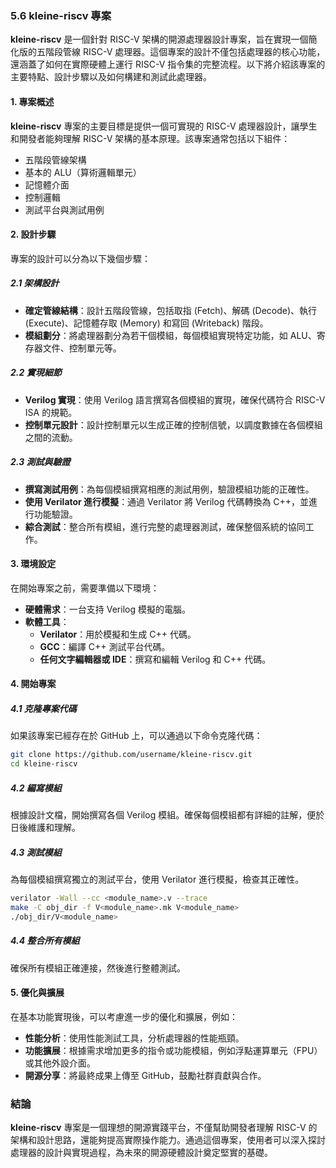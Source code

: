 ### 5.6 kleine-riscv 專案

**kleine-riscv** 是一個針對 RISC-V 架構的開源處理器設計專案，旨在實現一個簡化版的五階段管線 RISC-V 處理器。這個專案的設計不僅包括處理器的核心功能，還涵蓋了如何在實際硬體上運行 RISC-V 指令集的完整流程。以下將介紹該專案的主要特點、設計步驟以及如何構建和測試此處理器。

#### 1. 專案概述

**kleine-riscv** 專案的主要目標是提供一個可實現的 RISC-V 處理器設計，讓學生和開發者能夠理解 RISC-V 架構的基本原理。該專案通常包括以下組件：

- 五階段管線架構
- 基本的 ALU（算術邏輯單元）
- 記憶體介面
- 控制邏輯
- 測試平台與測試用例

#### 2. 設計步驟

專案的設計可以分為以下幾個步驟：

##### 2.1 架構設計

- **確定管線結構**：設計五階段管線，包括取指 (Fetch)、解碼 (Decode)、執行 (Execute)、記憶體存取 (Memory) 和寫回 (Writeback) 階段。
- **模組劃分**：將處理器劃分為若干個模組，每個模組實現特定功能，如 ALU、寄存器文件、控制單元等。

##### 2.2 實現細節

- **Verilog 實現**：使用 Verilog 語言撰寫各個模組的實現，確保代碼符合 RISC-V ISA 的規範。
- **控制單元設計**：設計控制單元以生成正確的控制信號，以調度數據在各個模組之間的流動。

##### 2.3 測試與驗證

- **撰寫測試用例**：為每個模組撰寫相應的測試用例，驗證模組功能的正確性。
- **使用 Verilator 進行模擬**：通過 Verilator 將 Verilog 代碼轉換為 C++，並進行功能驗證。
- **綜合測試**：整合所有模組，進行完整的處理器測試，確保整個系統的協同工作。

#### 3. 環境設定

在開始專案之前，需要準備以下環境：

- **硬體需求**：一台支持 Verilog 模擬的電腦。
- **軟體工具**：
  - **Verilator**：用於模擬和生成 C++ 代碼。
  - **GCC**：編譯 C++ 測試平台代碼。
  - **任何文字編輯器或 IDE**：撰寫和編輯 Verilog 和 C++ 代碼。

#### 4. 開始專案

##### 4.1 克隆專案代碼

如果該專案已經存在於 GitHub 上，可以通過以下命令克隆代碼：

```bash
git clone https://github.com/username/kleine-riscv.git
cd kleine-riscv
```

##### 4.2 編寫模組

根據設計文檔，開始撰寫各個 Verilog 模組。確保每個模組都有詳細的註解，便於日後維護和理解。

##### 4.3 測試模組

為每個模組撰寫獨立的測試平台，使用 Verilator 進行模擬，檢查其正確性。

```bash
verilator -Wall --cc <module_name>.v --trace
make -C obj_dir -f V<module_name>.mk V<module_name>
./obj_dir/V<module_name>
```

##### 4.4 整合所有模組

確保所有模組正確連接，然後進行整體測試。

#### 5. 優化與擴展

在基本功能實現後，可以考慮進一步的優化和擴展，例如：

- **性能分析**：使用性能測試工具，分析處理器的性能瓶頸。
- **功能擴展**：根據需求增加更多的指令或功能模組，例如浮點運算單元（FPU）或其他外設介面。
- **開源分享**：將最終成果上傳至 GitHub，鼓勵社群貢獻與合作。

### 結論

**kleine-riscv** 專案是一個理想的開源實踐平台，不僅幫助開發者理解 RISC-V 的架構和設計思路，還能夠提高實際操作能力。通過這個專案，使用者可以深入探討處理器的設計與實現過程，為未來的開源硬體設計奠定堅實的基礎。